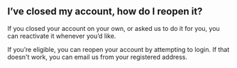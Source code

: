 ## I’ve closed my account, how do I reopen it?  
If you closed your account on your own, or asked us to do it for you, you can reactivate it whenever you’d like. 

If you’re eligible, you can reopen your account by attempting to login. If that doesn't work, you can email us from your registered address.